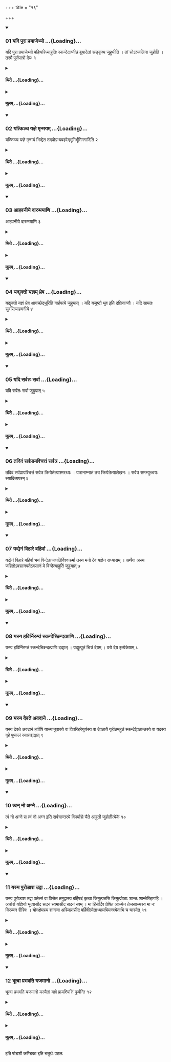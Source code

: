 +++
title = "१६"

+++

<div class="js_include" includetitle="true" newlevelforh1="3" unfilled url="/vedAH_yajuH/taittirIyam/sUtram/ApastambaH/shrautam/vishvAsa-prastutiH/09/16/01_yadi_purA_prayAjebhyo.md">
<details open><summary><h3>01 यदि पुरा प्रयाजेभ्यो ...{Loading}...</h3></summary>

यदि पुरा प्रयाजेभ्यो बहिःपरिध्याहुतिः स्कन्देदाग्नीध्रं ब्रूयादेतां सङ्कृष्य जुहुधीति । तां सोऽञ्जलिना जुहोति । तस्मै पूर्णपात्रो देयः १
</details>
</div>
<div class="js_include collapsed" newlevelforh1="4" title="थिते" unfilled url="/vedAH_yajuH/taittirIyam/sUtram/ApastambaH/shrautam/thite/09/16/01_yadi_purA_prayAjebhyo.md">
<details><summary><h4>थिते ...{Loading}...</h4></summary>

यदि पुरा प्रयाजेभ्यो बहिःपरिध्याहुतिः स्कन्देदाग्नीध्रं ब्रूयादेतां सङ्कृष्य जुहुधीति । तां सोऽञ्जलिना जुहोति । तस्मै पूर्णपात्रो देयः १
</details>
</div>
<div class="js_include collapsed" newlevelforh1="4" title="मूलम्" unfilled url="/vedAH_yajuH/taittirIyam/sUtram/ApastambaH/shrautam/mUlam/09/16/01_yadi_purA_prayAjebhyo.md">
<details><summary><h4>मूलम् ...{Loading}...</h4></summary>

यदि पुरा प्रयाजेभ्यो बहिःपरिध्याहुतिः स्कन्देदाग्नीध्रं ब्रूयादेतां सङ्कृष्य जुहुधीति । तां सोऽञ्जलिना जुहोति । तस्मै पूर्णपात्रो देयः १
</details>
</div>
<div class="js_include" includetitle="true" newlevelforh1="3" unfilled url="/vedAH_yajuH/taittirIyam/sUtram/ApastambaH/shrautam/vishvAsa-prastutiH/09/16/02_yatkincha_yajne_mRnmayam.md">
<details open><summary><h3>02 यत्किञ्च यज्ञे मृन्मयम् ...{Loading}...</h3></summary>

यत्किञ्च यज्ञे मृन्मयं भिद्येत तदपोऽभ्यवहरेद्भूमिर्भूमिमगादिति २
</details>
</div>
<div class="js_include collapsed" newlevelforh1="4" title="थिते" unfilled url="/vedAH_yajuH/taittirIyam/sUtram/ApastambaH/shrautam/thite/09/16/02_yatkincha_yajne_mRnmayam.md">
<details><summary><h4>थिते ...{Loading}...</h4></summary>

यत्किञ्च यज्ञे मृन्मयं भिद्येत तदपोऽभ्यवहरेद्भूमिर्भूमिमगादिति २
</details>
</div>
<div class="js_include collapsed" newlevelforh1="4" title="मूलम्" unfilled url="/vedAH_yajuH/taittirIyam/sUtram/ApastambaH/shrautam/mUlam/09/16/02_yatkincha_yajne_mRnmayam.md">
<details><summary><h4>मूलम् ...{Loading}...</h4></summary>

यत्किञ्च यज्ञे मृन्मयं भिद्येत तदपोऽभ्यवहरेद्भूमिर्भूमिमगादिति २
</details>
</div>
<div class="js_include" includetitle="true" newlevelforh1="3" unfilled url="/vedAH_yajuH/taittirIyam/sUtram/ApastambaH/shrautam/vishvAsa-prastutiH/09/16/03_AhavanIye_dArumayANi.md">
<details open><summary><h3>03 आहवनीये दारुमयाणि ...{Loading}...</h3></summary>

आहवनीये दारुमयाणि ३
</details>
</div>
<div class="js_include collapsed" newlevelforh1="4" title="थिते" unfilled url="/vedAH_yajuH/taittirIyam/sUtram/ApastambaH/shrautam/thite/09/16/03_AhavanIye_dArumayANi.md">
<details><summary><h4>थिते ...{Loading}...</h4></summary>

आहवनीये दारुमयाणि ३
</details>
</div>
<div class="js_include collapsed" newlevelforh1="4" title="मूलम्" unfilled url="/vedAH_yajuH/taittirIyam/sUtram/ApastambaH/shrautam/mUlam/09/16/03_AhavanIye_dArumayANi.md">
<details><summary><h4>मूलम् ...{Loading}...</h4></summary>

आहवनीये दारुमयाणि ३
</details>
</div>
<div class="js_include" includetitle="true" newlevelforh1="3" unfilled url="/vedAH_yajuH/taittirIyam/sUtram/ApastambaH/shrautam/vishvAsa-prastutiH/09/16/04_yadyRkto_yajnam_bhreSha.md">
<details open><summary><h3>04 यद्यृक्तो यज्ञम् भ्रेष ...{Loading}...</h3></summary>

यद्यृक्तो यज्ञं भ्रेष आगच्छेद्भूरिति गार्हपत्ये जुहुयात् । यदि यजुष्टो भुव इति दक्षिणाग्नौ । यदि सामतः सुवरित्याहवनीये ४
</details>
</div>
<div class="js_include collapsed" newlevelforh1="4" title="थिते" unfilled url="/vedAH_yajuH/taittirIyam/sUtram/ApastambaH/shrautam/thite/09/16/04_yadyRkto_yajnam_bhreSha.md">
<details><summary><h4>थिते ...{Loading}...</h4></summary>

यद्यृक्तो यज्ञं भ्रेष आगच्छेद्भूरिति गार्हपत्ये जुहुयात् । यदि यजुष्टो भुव इति दक्षिणाग्नौ । यदि सामतः सुवरित्याहवनीये ४
</details>
</div>
<div class="js_include collapsed" newlevelforh1="4" title="मूलम्" unfilled url="/vedAH_yajuH/taittirIyam/sUtram/ApastambaH/shrautam/mUlam/09/16/04_yadyRkto_yajnam_bhreSha.md">
<details><summary><h4>मूलम् ...{Loading}...</h4></summary>

यद्यृक्तो यज्ञं भ्रेष आगच्छेद्भूरिति गार्हपत्ये जुहुयात् । यदि यजुष्टो भुव इति दक्षिणाग्नौ । यदि सामतः सुवरित्याहवनीये ४
</details>
</div>
<div class="js_include" includetitle="true" newlevelforh1="3" unfilled url="/vedAH_yajuH/taittirIyam/sUtram/ApastambaH/shrautam/vishvAsa-prastutiH/09/16/05_yadi_sarvataH_sarvA.md">
<details open><summary><h3>05 यदि सर्वतः सर्वा ...{Loading}...</h3></summary>

यदि सर्वतः सर्वा जुहुयात् ५
</details>
</div>
<div class="js_include collapsed" newlevelforh1="4" title="थिते" unfilled url="/vedAH_yajuH/taittirIyam/sUtram/ApastambaH/shrautam/thite/09/16/05_yadi_sarvataH_sarvA.md">
<details><summary><h4>थिते ...{Loading}...</h4></summary>

यदि सर्वतः सर्वा जुहुयात् ५
</details>
</div>
<div class="js_include collapsed" newlevelforh1="4" title="मूलम्" unfilled url="/vedAH_yajuH/taittirIyam/sUtram/ApastambaH/shrautam/mUlam/09/16/05_yadi_sarvataH_sarvA.md">
<details><summary><h4>मूलम् ...{Loading}...</h4></summary>

यदि सर्वतः सर्वा जुहुयात् ५
</details>
</div>
<div class="js_include" includetitle="true" newlevelforh1="3" unfilled url="/vedAH_yajuH/taittirIyam/sUtram/ApastambaH/shrautam/vishvAsa-prastutiH/09/16/06_tadidaM_sarvaprAyashchittaM_sarvatra.md">
<details open><summary><h3>06 तदिदं सर्वप्रायश्चित्तं सर्वत्र ...{Loading}...</h3></summary>

तदिदं सर्वप्रायश्चित्तं सर्वत्र क्रियेतेत्याश्मरथ्यः । यत्रानाम्नातं तत्र क्रियेतेत्यालेखनः । सर्वत्र समभ्युच्चयः स्यादित्यपरम् ६
</details>
</div>
<div class="js_include collapsed" newlevelforh1="4" title="थिते" unfilled url="/vedAH_yajuH/taittirIyam/sUtram/ApastambaH/shrautam/thite/09/16/06_tadidaM_sarvaprAyashchittaM_sarvatra.md">
<details><summary><h4>थिते ...{Loading}...</h4></summary>

तदिदं सर्वप्रायश्चित्तं सर्वत्र क्रियेतेत्याश्मरथ्यः । यत्रानाम्नातं तत्र क्रियेतेत्यालेखनः । सर्वत्र समभ्युच्चयः स्यादित्यपरम् ६
</details>
</div>
<div class="js_include collapsed" newlevelforh1="4" title="मूलम्" unfilled url="/vedAH_yajuH/taittirIyam/sUtram/ApastambaH/shrautam/mUlam/09/16/06_tadidaM_sarvaprAyashchittaM_sarvatra.md">
<details><summary><h4>मूलम् ...{Loading}...</h4></summary>

तदिदं सर्वप्रायश्चित्तं सर्वत्र क्रियेतेत्याश्मरथ्यः । यत्रानाम्नातं तत्र क्रियेतेत्यालेखनः । सर्वत्र समभ्युच्चयः स्यादित्यपरम् ६
</details>
</div>
<div class="js_include" includetitle="true" newlevelforh1="3" unfilled url="/vedAH_yajuH/taittirIyam/sUtram/ApastambaH/shrautam/vishvAsa-prastutiH/09/16/07_yadyenaM_vihAre_bahirvA.md">
<details open><summary><h3>07 यद्येनं विहारे बहिर्वा ...{Loading}...</h3></summary>

यद्येनं विहारे बहिर्वा भयं विन्देत्प्रजापतिर्विश्वकर्मा तस्य मनो देवं यज्ञेन राध्यासम् । अर्थेगा अस्य जहितोऽवसानपतेऽवसानं मे विन्देत्याहुतिं जुहुयात् ७
</details>
</div>
<div class="js_include collapsed" newlevelforh1="4" title="थिते" unfilled url="/vedAH_yajuH/taittirIyam/sUtram/ApastambaH/shrautam/thite/09/16/07_yadyenaM_vihAre_bahirvA.md">
<details><summary><h4>थिते ...{Loading}...</h4></summary>

यद्येनं विहारे बहिर्वा भयं विन्देत्प्रजापतिर्विश्वकर्मा तस्य मनो देवं यज्ञेन राध्यासम् । अर्थेगा अस्य जहितोऽवसानपतेऽवसानं मे विन्देत्याहुतिं जुहुयात् ७
</details>
</div>
<div class="js_include collapsed" newlevelforh1="4" title="मूलम्" unfilled url="/vedAH_yajuH/taittirIyam/sUtram/ApastambaH/shrautam/mUlam/09/16/07_yadyenaM_vihAre_bahirvA.md">
<details><summary><h4>मूलम् ...{Loading}...</h4></summary>

यद्येनं विहारे बहिर्वा भयं विन्देत्प्रजापतिर्विश्वकर्मा तस्य मनो देवं यज्ञेन राध्यासम् । अर्थेगा अस्य जहितोऽवसानपतेऽवसानं मे विन्देत्याहुतिं जुहुयात् ७
</details>
</div>
<div class="js_include" includetitle="true" newlevelforh1="3" unfilled url="/vedAH_yajuH/taittirIyam/sUtram/ApastambaH/shrautam/vishvAsa-prastutiH/09/16/08_yasya_havirniruptaM_skandechChindatprANi.md">
<details open><summary><h3>08 यस्य हविर्निरुप्तं स्कन्देच्छिन्दत्प्राणि ...{Loading}...</h3></summary>

यस्य हविर्निरुप्तं स्कन्देच्छिन्दत्प्राणि दद्यात् । यद्युत्पूतं चित्रं देयम् । वरो देय इत्येकेषाम् ८
</details>
</div>
<div class="js_include collapsed" newlevelforh1="4" title="थिते" unfilled url="/vedAH_yajuH/taittirIyam/sUtram/ApastambaH/shrautam/thite/09/16/08_yasya_havirniruptaM_skandechChindatprANi.md">
<details><summary><h4>थिते ...{Loading}...</h4></summary>

यस्य हविर्निरुप्तं स्कन्देच्छिन्दत्प्राणि दद्यात् । यद्युत्पूतं चित्रं देयम् । वरो देय इत्येकेषाम् ८
</details>
</div>
<div class="js_include collapsed" newlevelforh1="4" title="मूलम्" unfilled url="/vedAH_yajuH/taittirIyam/sUtram/ApastambaH/shrautam/mUlam/09/16/08_yasya_havirniruptaM_skandechChindatprANi.md">
<details><summary><h4>मूलम् ...{Loading}...</h4></summary>

यस्य हविर्निरुप्तं स्कन्देच्छिन्दत्प्राणि दद्यात् । यद्युत्पूतं चित्रं देयम् । वरो देय इत्येकेषाम् ८
</details>
</div>
<div class="js_include" includetitle="true" newlevelforh1="3" unfilled url="/vedAH_yajuH/taittirIyam/sUtram/ApastambaH/shrautam/vishvAsa-prastutiH/09/16/09_yasya_devate_avadAne.md">
<details open><summary><h3>09 यस्य देवते अवदाने ...{Loading}...</h3></summary>

यस्य देवते अवदाने हवींषि याज्यानुवाक्ये वा विपरिहरेयुर्यस्य वा देवतायै गृहीतमहुतं स्कन्देद्देवतान्तरये वा यदस्य गृहे पुष्कलं स्यात्तद्दद्यात् ९
</details>
</div>
<div class="js_include collapsed" newlevelforh1="4" title="थिते" unfilled url="/vedAH_yajuH/taittirIyam/sUtram/ApastambaH/shrautam/thite/09/16/09_yasya_devate_avadAne.md">
<details><summary><h4>थिते ...{Loading}...</h4></summary>

यस्य देवते अवदाने हवींषि याज्यानुवाक्ये वा विपरिहरेयुर्यस्य वा देवतायै गृहीतमहुतं स्कन्देद्देवतान्तरये वा यदस्य गृहे पुष्कलं स्यात्तद्दद्यात् ९
</details>
</div>
<div class="js_include collapsed" newlevelforh1="4" title="मूलम्" unfilled url="/vedAH_yajuH/taittirIyam/sUtram/ApastambaH/shrautam/mUlam/09/16/09_yasya_devate_avadAne.md">
<details><summary><h4>मूलम् ...{Loading}...</h4></summary>

यस्य देवते अवदाने हवींषि याज्यानुवाक्ये वा विपरिहरेयुर्यस्य वा देवतायै गृहीतमहुतं स्कन्देद्देवतान्तरये वा यदस्य गृहे पुष्कलं स्यात्तद्दद्यात् ९
</details>
</div>
<div class="js_include" includetitle="true" newlevelforh1="3" unfilled url="/vedAH_yajuH/taittirIyam/sUtram/ApastambaH/shrautam/vishvAsa-prastutiH/09/16/10_tvan_no_agne.md">
<details open><summary><h3>10 त्वन् नो अग्ने ...{Loading}...</h3></summary>

त्वं नो अग्ने स त्वं नो अग्न इति सर्वत्रान्तरये विपर्यासे चैते आहुती जुहोतीत्येके १०
</details>
</div>
<div class="js_include collapsed" newlevelforh1="4" title="थिते" unfilled url="/vedAH_yajuH/taittirIyam/sUtram/ApastambaH/shrautam/thite/09/16/10_tvan_no_agne.md">
<details><summary><h4>थिते ...{Loading}...</h4></summary>

त्वं नो अग्ने स त्वं नो अग्न इति सर्वत्रान्तरये विपर्यासे चैते आहुती जुहोतीत्येके १०
</details>
</div>
<div class="js_include collapsed" newlevelforh1="4" title="मूलम्" unfilled url="/vedAH_yajuH/taittirIyam/sUtram/ApastambaH/shrautam/mUlam/09/16/10_tvan_no_agne.md">
<details><summary><h4>मूलम् ...{Loading}...</h4></summary>

त्वं नो अग्ने स त्वं नो अग्न इति सर्वत्रान्तरये विपर्यासे चैते आहुती जुहोतीत्येके १०
</details>
</div>
<div class="js_include" includetitle="true" newlevelforh1="3" unfilled url="/vedAH_yajuH/taittirIyam/sUtram/ApastambaH/shrautam/vishvAsa-prastutiH/09/16/11_yasya_puroDAsha_udvA.md">
<details open><summary><h3>11 यस्य पुरोडाश उद्वा ...{Loading}...</h3></summary>

यस्य पुरोडाश उद्वा पतेत्सं वा विजेत तमुद्वास्य बर्हिषदं कृत्वा किमुत्पतसि किमुत्प्रोष्ठाः शान्तः शान्तेरिहागहि । अघोरो यज्ञियो भूत्वासीद सदनं स्वमासीद सदनं स्वम् । मा हिंसीर्देव प्रेषित आज्येन तेजसाज्यस्व मा नः किञ्चन रीरिषः । योगक्षेमस्य शान्त्या अस्मिन्नासीद बर्हिषीत्येताभ्यामभिमन्त्रयेताभि च घारयेत् ११
</details>
</div>
<div class="js_include collapsed" newlevelforh1="4" title="थिते" unfilled url="/vedAH_yajuH/taittirIyam/sUtram/ApastambaH/shrautam/thite/09/16/11_yasya_puroDAsha_udvA.md">
<details><summary><h4>थिते ...{Loading}...</h4></summary>

यस्य पुरोडाश उद्वा पतेत्सं वा विजेत तमुद्वास्य बर्हिषदं कृत्वा किमुत्पतसि किमुत्प्रोष्ठाः शान्तः शान्तेरिहागहि । अघोरो यज्ञियो भूत्वासीद सदनं स्वमासीद सदनं स्वम् । मा हिंसीर्देव प्रेषित आज्येन तेजसाज्यस्व मा नः किञ्चन रीरिषः । योगक्षेमस्य शान्त्या अस्मिन्नासीद बर्हिषीत्येताभ्यामभिमन्त्रयेताभि च घारयेत् ११
</details>
</div>
<div class="js_include collapsed" newlevelforh1="4" title="मूलम्" unfilled url="/vedAH_yajuH/taittirIyam/sUtram/ApastambaH/shrautam/mUlam/09/16/11_yasya_puroDAsha_udvA.md">
<details><summary><h4>मूलम् ...{Loading}...</h4></summary>

यस्य पुरोडाश उद्वा पतेत्सं वा विजेत तमुद्वास्य बर्हिषदं कृत्वा किमुत्पतसि किमुत्प्रोष्ठाः शान्तः शान्तेरिहागहि । अघोरो यज्ञियो भूत्वासीद सदनं स्वमासीद सदनं स्वम् । मा हिंसीर्देव प्रेषित आज्येन तेजसाज्यस्व मा नः किञ्चन रीरिषः । योगक्षेमस्य शान्त्या अस्मिन्नासीद बर्हिषीत्येताभ्यामभिमन्त्रयेताभि च घारयेत् ११
</details>
</div>
<div class="js_include" includetitle="true" newlevelforh1="3" unfilled url="/vedAH_yajuH/taittirIyam/sUtram/ApastambaH/shrautam/vishvAsa-prastutiH/09/16/12_bhUtvA_prabhavati_yajamAno.md">
<details open><summary><h3>12 भूत्वा प्रभवति यजमानो ...{Loading}...</h3></summary>

भूत्वा प्रभवति यजमानो यस्यैतां यज्ञे प्रायश्चित्तिं कुर्वन्ति १२
</details>
</div>
<div class="js_include collapsed" newlevelforh1="4" title="थिते" unfilled url="/vedAH_yajuH/taittirIyam/sUtram/ApastambaH/shrautam/thite/09/16/12_bhUtvA_prabhavati_yajamAno.md">
<details><summary><h4>थिते ...{Loading}...</h4></summary>

भूत्वा प्रभवति यजमानो यस्यैतां यज्ञे प्रायश्चित्तिं कुर्वन्ति १२
</details>
</div>
<div class="js_include collapsed" newlevelforh1="4" title="मूलम्" unfilled url="/vedAH_yajuH/taittirIyam/sUtram/ApastambaH/shrautam/mUlam/09/16/12_bhUtvA_prabhavati_yajamAno.md">
<details><summary><h4>मूलम् ...{Loading}...</h4></summary>

भूत्वा प्रभवति यजमानो यस्यैतां यज्ञे प्रायश्चित्तिं कुर्वन्ति १२
</details>
</div>

  
इति षोडशी कण्डिका 
इति चतुर्थः पटलः
